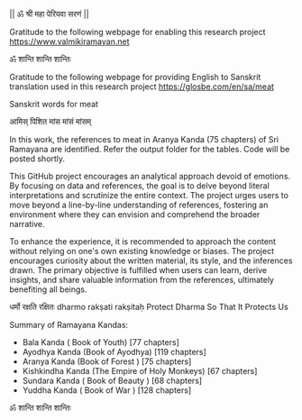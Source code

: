 || ॐ श्री महा पेरियवा सरणं ||

Gratitude to the following webpage for enabling this research project
https://www.valmikiramayan.net

ॐ शान्ति शान्ति शान्तिः

Gratitude to the following webpage for providing English to Sanskrit translation used in this research project
https://glosbe.com/en/sa/meat

Sanskrit words for meat

आमिस् 
पिशित
मांस
मांसं
मांसम्

In this work, the references to meat in Aranya Kanda (75 chapters) of Sri Ramayana are identified. Refer the output folder for the tables. Code will be posted shortly.

This GitHub project encourages an analytical approach devoid of emotions. By focusing on data and references, the goal is to delve beyond literal interpretations and scrutinize the entire context. The project urges users to move beyond a line-by-line understanding of references, fostering an environment where they can envision and comprehend the broader narrative.

To enhance the experience, it is recommended to approach the content without relying on one's own existing knowledge or biases. The project encourages curiosity about the written material, its style, and the inferences drawn. The primary objective is fulfilled when users can learn, derive insights, and share valuable information from the references, ultimately benefiting all beings.

धर्मो रक्षति रक्षितः  dharmo rakṣati rakṣitaḥ Protect Dharma So That It Protects Us

Summary of Ramayana Kandas:

* Bala Kanda ( Book of Youth) [77 chapters]
* Ayodhya Kanda (Book of Ayodhya) [119 chapters]
* Aranya Kanda (Book of Forest ) [75 chapters]
* Kishkindha Kanda (The Empire of Holy Monkeys) [67 chapters]
* Sundara Kanda ( Book of Beauty ) [68 chapters]
* Yuddha Kanda ( Book of War ) [128 chapters]

ॐ शान्ति शान्ति शान्तिः
